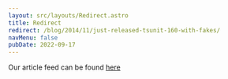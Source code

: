 ```yaml
---
layout: src/layouts/Redirect.astro
title: Redirect
redirect: /blog/2014/11/just-released-tsunit-160-with-fakes/
navMenu: false
pubDate: 2022-09-17
---
```

<div>
Our article feed can be found <a href="/blog/2014/11/just-released-tsunit-160-with-fakes/">here</a>
</div>
